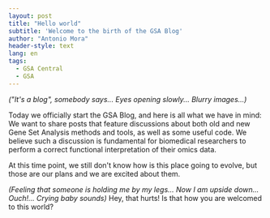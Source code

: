 ```yaml
---
layout: post
title: "Hello world"
subtitle: 'Welcome to the birth of the GSA Blog'
author: "Antonio Mora"
header-style: text
lang: en
tags:
  - GSA Central
  - GSA
---
```


_("It's a blog", somebody says... Eyes opening slowly... Blurry images...)_

Today we officially start the GSA Blog, and here is all what we have in mind: We want to share posts that feature discussions about both old and new Gene Set Analysis methods and tools, as well as some useful code. We believe such a discussion is fundamental for biomedical researchers to perform a correct functional interpretation of their omics data.

At this time point, we still don't know how is this place going to evolve, but those are our plans and we are excited about them.

_(Feeling that someone is holding me by my legs... Now I am upside down... Ouch!... Crying baby sounds)_ Hey, that hurts! Is that how you are welcomed to this world?
